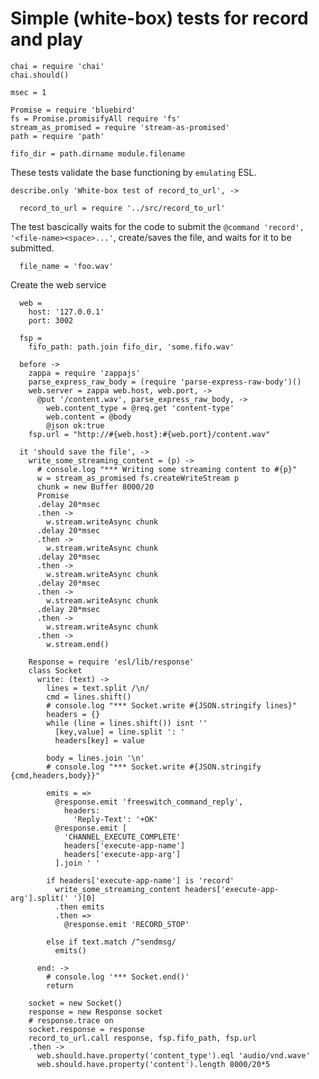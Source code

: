Simple (white-box) tests for record and play
============================================

    chai = require 'chai'
    chai.should()

    msec = 1

    Promise = require 'bluebird'
    fs = Promise.promisifyAll require 'fs'
    stream_as_promised = require 'stream-as-promised'
    path = require 'path'

    fifo_dir = path.dirname module.filename

These tests validate the base functioning by `emulating` ESL.

    describe.only 'White-box test of record_to_url', ->

      record_to_url = require '../src/record_to_url'

The test bascically waits for the code to submit the `@command 'record', '<file-name><space>...'`, create/saves the file, and waits for it to be submitted.

      file_name = 'foo.wav'

Create the web service

      web =
        host: '127.0.0.1'
        port: 3002

      fsp =
        fifo_path: path.join fifo_dir, 'some.fifo.wav'

      before ->
        zappa = require 'zappajs'
        parse_express_raw_body = (require 'parse-express-raw-body')()
        web.server = zappa web.host, web.port, ->
          @put '/content.wav', parse_express_raw_body, ->
            web.content_type = @req.get 'content-type'
            web.content = @body
            @json ok:true
        fsp.url = "http://#{web.host}:#{web.port}/content.wav"

      it 'should save the file', ->
        write_some_streaming_content = (p) ->
          # console.log "*** Writing some streaming content to #{p}"
          w = stream_as_promised fs.createWriteStream p
          chunk = new Buffer 8000/20
          Promise
          .delay 20*msec
          .then ->
            w.stream.writeAsync chunk
          .delay 20*msec
          .then ->
            w.stream.writeAsync chunk
          .delay 20*msec
          .then ->
            w.stream.writeAsync chunk
          .delay 20*msec
          .then ->
            w.stream.writeAsync chunk
          .delay 20*msec
          .then ->
            w.stream.writeAsync chunk
          .then ->
            w.stream.end()

        Response = require 'esl/lib/response'
        class Socket
          write: (text) ->
            lines = text.split /\n/
            cmd = lines.shift()
            # console.log "*** Socket.write #{JSON.stringify lines}"
            headers = {}
            while (line = lines.shift()) isnt ''
              [key,value] = line.split ': '
              headers[key] = value

            body = lines.join '\n'
            # console.log "*** Socket.write #{JSON.stringify {cmd,headers,body}}"

            emits = =>
              @response.emit 'freeswitch_command_reply',
                headers:
                  'Reply-Text': '+OK'
              @response.emit [
                'CHANNEL_EXECUTE_COMPLETE'
                headers['execute-app-name']
                headers['execute-app-arg']
              ].join ' '

            if headers['execute-app-name'] is 'record'
              write_some_streaming_content headers['execute-app-arg'].split(' ')[0]
              .then emits
              .then =>
                @response.emit 'RECORD_STOP'

            else if text.match /^sendmsg/
              emits()

          end: ->
            # console.log '*** Socket.end()'
            return

        socket = new Socket()
        response = new Response socket
        # response.trace on
        socket.response = response
        record_to_url.call response, fsp.fifo_path, fsp.url
        .then ->
          web.should.have.property('content_type').eql 'audio/vnd.wave'
          web.should.have.property('content').length 8000/20*5
